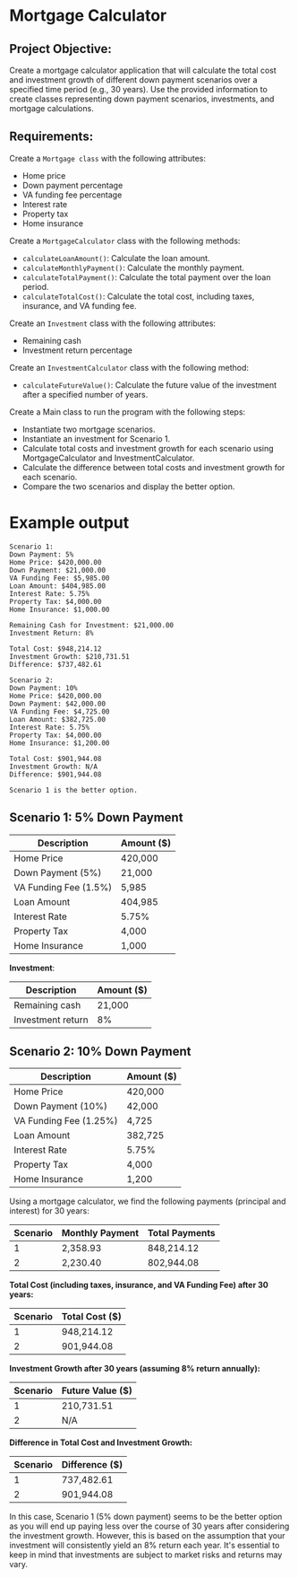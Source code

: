# Mortgage Calculator

## Project Objective:
Create a mortgage calculator application that will calculate the total cost and investment growth of different down payment scenarios over a specified time period (e.g., 30 years). Use the provided information to create classes representing down payment scenarios, investments, and mortgage calculations.

## Requirements:
Create a `Mortgage class` with the following attributes:
- Home price
- Down payment percentage
- VA funding fee percentage
- Interest rate
- Property tax
- Home insurance

Create a `MortgageCalculator` class with the following methods:
- `calculateLoanAmount()`: Calculate the loan amount.
- `calculateMonthlyPayment()`: Calculate the monthly payment.
- `calculateTotalPayment()`: Calculate the total payment over the loan period.
- `calculateTotalCost()`: Calculate the total cost, including taxes, insurance, and VA funding fee.

Create an `Investment` class with the following attributes:
- Remaining cash
- Investment return percentage

Create an `InvestmentCalculator` class with the following method:
- `calculateFutureValue()`: Calculate the future value of the investment after a specified number of years.

Create a Main class to run the program with the following steps:
- Instantiate two mortgage scenarios.
- Instantiate an investment for Scenario 1.
- Calculate total costs and investment growth for each scenario using MortgageCalculator and InvestmentCalculator.
- Calculate the difference between total costs and investment growth for each scenario.
- Compare the two scenarios and display the better option.


# Example output
```agsl
Scenario 1: 
Down Payment: 5%
Home Price: $420,000.00
Down Payment: $21,000.00
VA Funding Fee: $5,985.00
Loan Amount: $404,985.00
Interest Rate: 5.75%
Property Tax: $4,000.00
Home Insurance: $1,000.00

Remaining Cash for Investment: $21,000.00
Investment Return: 8%

Total Cost: $948,214.12
Investment Growth: $210,731.51
Difference: $737,482.61

Scenario 2: 
Down Payment: 10%
Home Price: $420,000.00
Down Payment: $42,000.00
VA Funding Fee: $4,725.00
Loan Amount: $382,725.00
Interest Rate: 5.75%
Property Tax: $4,000.00
Home Insurance: $1,200.00

Total Cost: $901,944.08
Investment Growth: N/A
Difference: $901,944.08

Scenario 1 is the better option.
```

## Scenario 1: 5% Down Payment

| Description           | Amount ($)   |
| --------------------- | ------------ |
| Home Price            | 420,000      |
| Down Payment (5%)     | 21,000       |
| VA Funding Fee (1.5%) | 5,985        |
| Loan Amount           | 404,985      |
| Interest Rate         | 5.75%        |
| Property Tax          | 4,000        |
| Home Insurance        | 1,000        |

**Investment**:

| Description       | Amount ($) |
| ----------------- | ---------- |
| Remaining cash    | 21,000     |
| Investment return | 8%         |

## Scenario 2: 10% Down Payment

| Description           | Amount ($)   |
| --------------------- | ------------ |
| Home Price            | 420,000      |
| Down Payment (10%)    | 42,000       |
| VA Funding Fee (1.25%)| 4,725        |
| Loan Amount           | 382,725      |
| Interest Rate         | 5.75%        |
| Property Tax          | 4,000        |
| Home Insurance        | 1,200        |

Using a mortgage calculator, we find the following payments (principal and interest) for 30 years:

| Scenario | Monthly Payment | Total Payments |
| -------- | --------------- | -------------- |
| 1        | 2,358.93        | 848,214.12     |
| 2        | 2,230.40        | 802,944.08     |

**Total Cost (including taxes, insurance, and VA Funding Fee) after 30 years:**

| Scenario | Total Cost ($)   |
| -------- | ---------------  |
| 1        | 948,214.12       |
| 2        | 901,944.08       |

**Investment Growth after 30 years (assuming 8% return annually):**

| Scenario | Future Value ($) |
| -------- | ---------------- |
| 1        | 210,731.51       |
| 2        | N/A              |

**Difference in Total Cost and Investment Growth:**

| Scenario | Difference ($)  |
| -------- | --------------- |
| 1        | 737,482.61      |
| 2        | 901,944.08      |

In this case, Scenario 1 (5% down payment) seems to be the better option as you will end up paying less over the course of 30 years after considering the investment growth. However, this is based on the assumption that your investment will consistently yield an 8% return each year. It's essential to keep in mind that investments are subject to market risks and returns may vary.